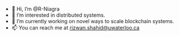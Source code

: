- 👋 Hi, I’m @R-Niagra
- 👀 I’m interested in distributed systems.
- 🌱 I’m currently working on novel ways to scale blockchain systems.
- 📫 You can reach me at rizwan.shahid@uwaterloo.ca

<!---
R-Niagra/R-Niagra is a ✨ special ✨ repository because its `README.md` (this file) appears on your GitHub profile.
You can click the Preview link to take a look at your changes.
--->
